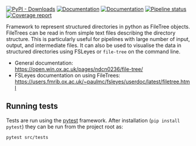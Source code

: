 [![PyPI - Downloads](https://img.shields.io/pypi/dm/file-tree)](https://pypi.org/project/file-tree/)
[![Documentation](https://img.shields.io/badge/Documentation-file--tree-blue)](https://open.win.ox.ac.uk/pages/ndcn0236/file-tree/)
[![Documentation](https://img.shields.io/badge/Documentation-fsleyes-blue)](https://open.win.ox.ac.uk/pages/fsl/fsleyes/fsleyes/userdoc/filetree.html)
[![Pipeline status](https://git.fmrib.ox.ac.uk/ndcn0236/file-tree/badges/master/pipeline.svg)](https://git.fmrib.ox.ac.uk/ndcn0236/file-tree/-/pipelines)
[![Coverage report](https://git.fmrib.ox.ac.uk/ndcn0236/file-tree/badges/master/coverage.svg)](https://open.win.ox.ac.uk/pages/ndcn0236/file-tree/htmlcov)

Framework to represent structured directories in python as FileTree objects. FileTrees can be read in from simple text files describing the directory structure. This is particularly useful for pipelines with large number of input, output, and intermediate files. It can also be used to visualise the data in structured directories using FSLeyes or `file-tree` on the command line.

- General documentation: https://open.win.ox.ac.uk/pages/ndcn0236/file-tree/
- FSLeyes documentation on using FileTrees: https://users.fmrib.ox.ac.uk/~paulmc/fsleyes/userdoc/latest/filetree.html

## Running tests
Tests are run using the [pytest](https://docs.pytest.org) framework. After installation (`pip install pytest`) they can be run from the project root as:
```shell
pytest src/tests
```